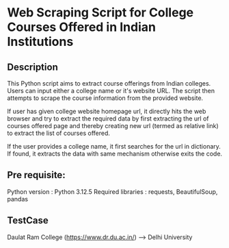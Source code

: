 # Web Scraping Script for College Courses Offered in Indian Institutions

## Description
This Python script aims to extract course offerings from Indian colleges. Users can input either a college name or it's website URL. The script then attempts to scrape the course information from the provided website.

If user has given college website homepage url, it directly hits the web browser and try to extract the required data by first extracting the url of courses offered page and thereby creating new url (termed as relative link) to extract the list of courses offered. 

If the user provides a college name, it first searches for the url in dictionary. If found, it extracts the data with same mechanism otherwise exits the code.

## Pre requisite:
Python version : Python 3.12.5
Required libraries : requests, BeautifulSoup, pandas

## TestCase
Daulat Ram College (https://www.dr.du.ac.in/) --> Delhi University

